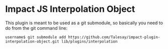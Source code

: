 # Impact JS Interpolation Object

This plugin is meant to be used as a git submodule, so basically you need to do from the git command line:

```
username$ git submodule add https://github.com/Talesay/impact-plugin-interpolation-object.git lib/plugins/interpolation
```